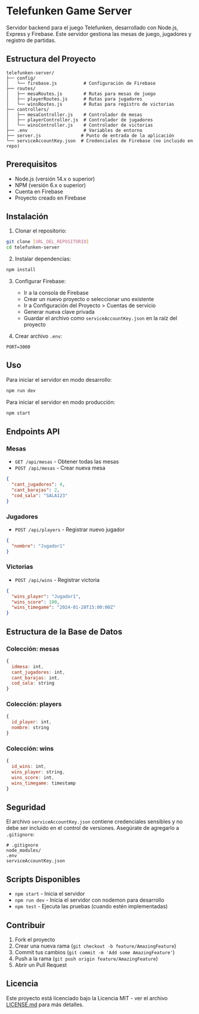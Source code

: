 # Telefunken Game Server

Servidor backend para el juego Telefunken, desarrollado con Node.js, Express y Firebase. Este servidor gestiona las mesas de juego, jugadores y registro de partidas.

## Estructura del Proyecto

```plaintext
telefunken-server/
├── config/
│   └── firebase.js          # Configuración de Firebase
├── routes/
│   ├── mesaRoutes.js        # Rutas para mesas de juego
│   ├── playerRoutes.js      # Rutas para jugadores
│   └── winsRoutes.js        # Rutas para registro de victorias
├── controllers/
│   ├── mesaController.js    # Controlador de mesas
│   ├── playerController.js  # Controlador de jugadores
│   └── winsController.js    # Controlador de victorias
├── .env                     # Variables de entorno
├── server.js               # Punto de entrada de la aplicación
└── serviceAccountKey.json  # Credenciales de Firebase (no incluido en repo)
```

## Prerequisitos

- Node.js (versión 14.x o superior)
- NPM (versión 6.x o superior)
- Cuenta en Firebase
- Proyecto creado en Firebase

## Instalación

1. Clonar el repositorio:
```bash
git clone [URL_DEL_REPOSITORIO]
cd telefunken-server
```

2. Instalar dependencias:
```bash
npm install
```

3. Configurar Firebase:
   - Ir a la consola de Firebase
   - Crear un nuevo proyecto o seleccionar uno existente
   - Ir a Configuración del Proyecto > Cuentas de servicio
   - Generar nueva clave privada
   - Guardar el archivo como `serviceAccountKey.json` en la raíz del proyecto

4. Crear archivo `.env`:
```env
PORT=3000
```

## Uso

Para iniciar el servidor en modo desarrollo:
```bash
npm run dev
```

Para iniciar el servidor en modo producción:
```bash
npm start
```

## Endpoints API

### Mesas
- `GET /api/mesas` - Obtener todas las mesas
- `POST /api/mesas` - Crear nueva mesa
```json
{
  "cant_jugadores": 4,
  "cant_barajas": 2,
  "cod_sala": "SALA123"
}
```

### Jugadores
- `POST /api/players` - Registrar nuevo jugador
```json
{
  "nombre": "Jugador1"
}
```

### Victorias
- `POST /api/wins` - Registrar victoria
```json
{
  "wins_player": "Jugador1",
  "wins_score": 100,
  "wins_timegame": "2024-01-28T15:00:00Z"
}
```

## Estructura de la Base de Datos

### Colección: mesas
```javascript
{
  idmesa: int,
  cant_jugadores: int,
  cant_barajas: int,
  cod_sala: string
}
```

### Colección: players
```javascript
{
  id_player: int,
  nombre: string
}
```

### Colección: wins
```javascript
{
  id_wins: int,
  wins_player: string,
  wins_score: int,
  wins_timegame: timestamp
}
```

## Seguridad

El archivo `serviceAccountKey.json` contiene credenciales sensibles y no debe ser incluido en el control de versiones. Asegúrate de agregarlo a `.gitignore`:

```plaintext
# .gitignore
node_modules/
.env
serviceAccountKey.json
```

## Scripts Disponibles

- `npm start` - Inicia el servidor
- `npm run dev` - Inicia el servidor con nodemon para desarrollo
- `npm test` - Ejecuta las pruebas (cuando estén implementadas)

## Contribuir

1. Fork el proyecto
2. Crear una nueva rama (`git checkout -b feature/AmazingFeature`)
3. Commit tus cambios (`git commit -m 'Add some AmazingFeature'`)
4. Push a la rama (`git push origin feature/AmazingFeature`)
5. Abrir un Pull Request

## Licencia

Este proyecto está licenciado bajo la Licencia MIT - ver el archivo [LICENSE.md](LICENSE.md) para más detalles.